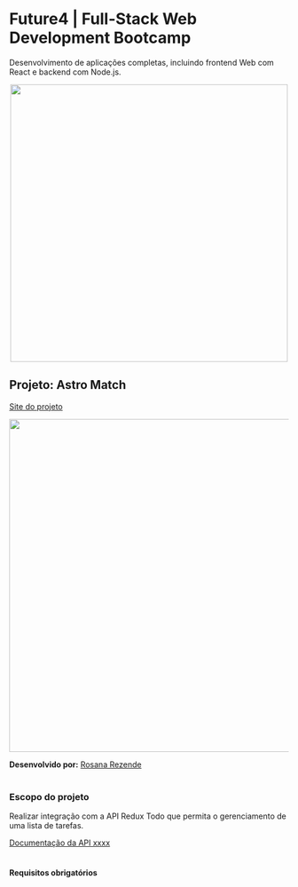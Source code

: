 # Future4 | Full-Stack Web Development Bootcamp
Desenvolvimento de aplicações completas, incluindo frontend Web com React e backend com Node.js.

<p align="center">
  <img  width='500' src='https://user-images.githubusercontent.com/45580434/74607837-f69f5e00-50ba-11ea-97e0-62fab855bcb6.png'>
</p>

## Projeto: Astro Match

[Site do projeto](xxxx)

<p align="center">
  <img  width='600' src='xx'>
</p>


**Desenvolvido por:** [Rosana Rezende](https://www.linkedin.com/in/rosanarezende/)
<br><br>


### Escopo do projeto
Realizar integração com a API Redux Todo que permita o gerenciamento de uma lista de tarefas.

[Documentação da API xxxx](xxxx)
<br><br>


#### Requisitos obrigatórios
<br>


